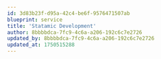 ```yaml
---
id: 3d83b23f-d95a-42c4-be6f-9576471507ab
blueprint: service
title: 'Statamic Development'
author: 8bbbbdca-7fc9-4c6a-a206-192c6c7e2726
updated_by: 8bbbbdca-7fc9-4c6a-a206-192c6c7e2726
updated_at: 1750515288
---
```

